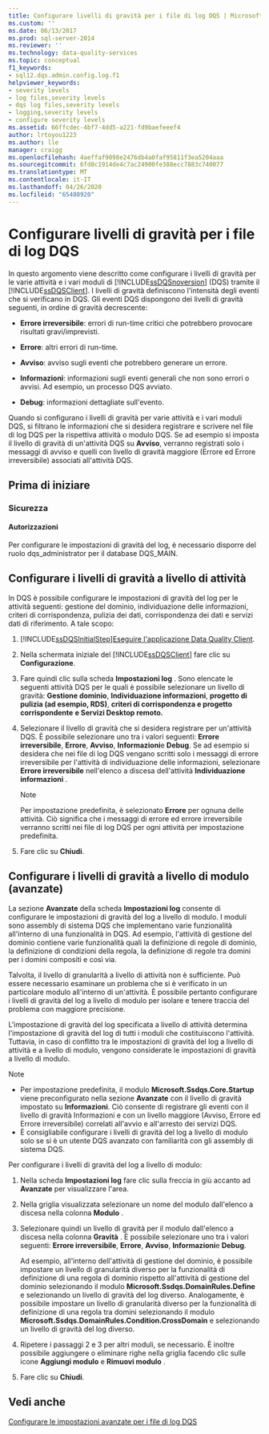 ```yaml
---
title: Configurare livelli di gravità per i file di log DQS | Microsoft Docs
ms.custom: ''
ms.date: 06/13/2017
ms.prod: sql-server-2014
ms.reviewer: ''
ms.technology: data-quality-services
ms.topic: conceptual
f1_keywords:
- sql12.dqs.admin.config.log.f1
helpviewer_keywords:
- severity levels
- log files,severity levels
- dqs log files,severity levels
- logging,severity levels
- configure severity levels
ms.assetid: 66ffcdec-4bf7-4dd5-a221-fd9baefeeef4
author: lrtoyou1223
ms.author: lle
manager: craigg
ms.openlocfilehash: 4aeffaf9098e2476db4a0faf95811f3ea5204aaa
ms.sourcegitcommit: 6fd8c1914de4c7ac24900fe388ecc7883c740077
ms.translationtype: MT
ms.contentlocale: it-IT
ms.lasthandoff: 04/26/2020
ms.locfileid: "65480920"
---
```

# <a name="configure-severity-levels-for-dqs-log-files"></a>Configurare livelli di gravità per i file di log DQS
  In questo argomento viene descritto come configurare i livelli di gravità per le varie attività e i vari moduli di [!INCLUDE[ssDQSnoversion](../includes/ssdqsnoversion-md.md)] (DQS) tramite il [!INCLUDE[ssDQSClient](../includes/ssdqsclient-md.md)]. I livelli di gravità definiscono l'intensità degli eventi che si verificano in DQS. Gli eventi DQS dispongono dei livelli di gravità seguenti, in ordine di gravità decrescente:  
  
-   **Errore irreversibile**: errori di run-time critici che potrebbero provocare risultati gravi/imprevisti.  
  
-   **Errore**: altri errori di run-time.  
  
-   **Avviso**: avviso sugli eventi che potrebbero generare un errore.  
  
-   **Informazioni**: informazioni sugli eventi generali che non sono errori o avvisi. Ad esempio, un processo DQS avviato.  
  
-   **Debug**: informazioni dettagliate sull'evento.  
  
 Quando si configurano i livelli di gravità per varie attività e i vari moduli DQS, si filtrano le informazioni che si desidera registrare e scrivere nel file di log DQS per la rispettiva attività o modulo DQS. Se ad esempio si imposta il livello di gravità di un'attività DQS su **Avviso**, verranno registrati solo i messaggi di avviso e quelli con livello di gravità maggiore (Errore ed Errore irreversibile) associati all'attività DQS.  
  
##  <a name="before-you-begin"></a><a name="BeforeYouBegin"></a> Prima di iniziare  
  
###  <a name="security"></a><a name="Security"></a> Sicurezza  
  
####  <a name="permissions"></a><a name="Permissions"></a> Autorizzazioni  
 Per configurare le impostazioni di gravità del log, è necessario disporre del ruolo dqs_administrator per il database DQS_MAIN.  
  
##  <a name="configure-severity-levels-at-activity-level"></a><a name="ConfigureActivity"></a>Configurare i livelli di gravità a livello di attività  
 In DQS è possibile configurare le impostazioni di gravità del log per le attività seguenti: gestione del dominio, individuazione delle informazioni, criteri di corrispondenza, pulizia dei dati, corrispondenza dei dati e servizi dati di riferimento. A tale scopo:  
  
1.  [!INCLUDE[ssDQSInitialStep](../includes/ssdqsinitialstep-md.md)][Eseguire l'applicazione Data Quality Client](../../2014/data-quality-services/run-the-data-quality-client-application.md).  
  
2.  Nella schermata iniziale del [!INCLUDE[ssDQSClient](../includes/ssdqsclient-md.md)] fare clic su **Configurazione**.  
  
3.  Fare quindi clic sulla scheda **Impostazioni log** . Sono elencate le seguenti attività DQS per le quali è possibile selezionare un livello di gravità: **Gestione dominio**, **Individuazione informazioni**, **progetto di pulizia (ad esempio, RDS)**, **criteri di corrispondenza e progetto corrispondente** **e Servizi Desktop remoto.**  
  
4.  Selezionare il livello di gravità che si desidera registrare per un'attività DQS. È possibile selezionare uno tra i valori seguenti: **Errore irreversibile**, **Errore**, **Avviso**, **Informazioni**e **Debug**. Se ad esempio si desidera che nei file di log DQS vengano scritti solo i messaggi di errore irreversibile per l'attività di individuazione delle informazioni, selezionare **Errore irreversibile** nell'elenco a discesa dell'attività **Individuazione informazioni** .  
  
    > [!NOTE]  
    >  Per impostazione predefinita, è selezionato **Errore** per ognuna delle attività. Ciò significa che i messaggi di errore ed errore irreversibile verranno scritti nei file di log DQS per ogni attività per impostazione predefinita.  
  
5.  Fare clic su **Chiudi**.  
  
##  <a name="configure-severity-levels-at-module-level-advanced"></a><a name="ConfigureModule"></a>Configurare i livelli di gravità a livello di modulo (avanzate)  
 La sezione **Avanzate** della scheda **Impostazioni log** consente di configurare le impostazioni di gravità del log a livello di modulo. I moduli sono assembly di sistema DQS che implementano varie funzionalità all'interno di una funzionalità in DQS. Ad esempio, l'attività di gestione del dominio contiene varie funzionalità quali la definizione di regole di dominio, la definizione di condizioni della regola, la definizione di regole tra domini per i domini compositi e così via.  
  
 Talvolta, il livello di granularità a livello di attività non è sufficiente. Può essere necessario esaminare un problema che si è verificato in un particolare modulo all'interno di un'attività. È possibile pertanto configurare i livelli di gravità del log a livello di modulo per isolare e tenere traccia del problema con maggiore precisione.  
  
 L'impostazione di gravità del log specificata a livello di attività determina l'impostazione di gravità del log di tutti i moduli che costituiscono l'attività. Tuttavia, in caso di conflitto tra le impostazioni di gravità del log a livello di attività e a livello di modulo, vengono considerate le impostazioni di gravità a livello di modulo.  
  
> [!NOTE]
>  -   Per impostazione predefinita, il modulo **Microsoft.Ssdqs.Core.Startup** viene preconfigurato nella sezione **Avanzate** con il livello di gravità impostato su **Informazioni**. Ciò consente di registrare gli eventi con il livello di gravità Informazioni e con un livello maggiore (Avviso, Errore ed Errore irreversibile) correlati all'avvio e all'arresto dei servizi DQS.  
> -   È consigliabile configurare i livelli di gravità del log a livello di modulo solo se si è un utente DQS avanzato con familiarità con gli assembly di sistema DQS.  
  
 Per configurare i livelli di gravità del log a livello di modulo:  
  
1.  Nella scheda **Impostazioni log** fare clic sulla freccia in giù accanto ad **Avanzate** per visualizzare l'area.  
  
2.  Nella griglia visualizzata selezionare un nome del modulo dall'elenco a discesa nella colonna **Modulo** .  
  
3.  Selezionare quindi un livello di gravità per il modulo dall'elenco a discesa nella colonna **Gravità** . È possibile selezionare uno tra i valori seguenti: **Errore irreversibile**, **Errore**, **Avviso**, **Informazioni**e **Debug**.  
  
     Ad esempio, all'interno dell'attività di gestione del dominio, è possibile impostare un livello di granularità diverso per la funzionalità di definizione di una regola di dominio rispetto all'attività di gestione del dominio selezionando il modulo **Microsoft.Ssdqs.DomainRules.Define** e selezionando un livello di gravità del log diverso. Analogamente, è possibile impostare un livello di granularità diverso per la funzionalità di definizione di una regola tra domini selezionando il modulo **Microsoft.Ssdqs.DomainRules.Condition.CrossDomain** e selezionando un livello di gravità del log diverso.  
  
4.  Ripetere i passaggi 2 e 3 per altri moduli, se necessario. È inoltre possibile aggiungere o eliminare righe nella griglia facendo clic sulle icone **Aggiungi modulo** e **Rimuovi modulo** .  
  
5.  Fare clic su **Chiudi**.  
  
## <a name="see-also"></a>Vedi anche  
 [Configurare le impostazioni avanzate per i file di log DQS](../../2014/data-quality-services/configure-advanced-settings-for-dqs-log-files.md)  
  
  

